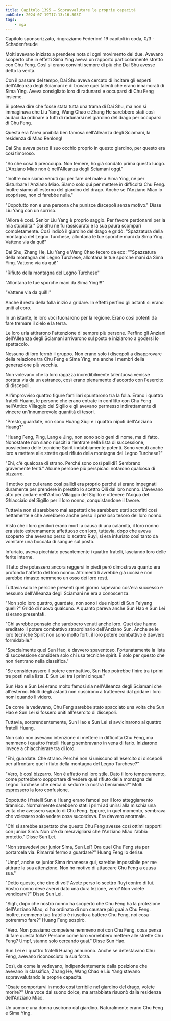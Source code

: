 ```yaml
---
title: Capitolo 1395 – Sopravvalutare le proprie capacità
pubDate: 2024-07-19T17:13:16.503Z
tags:
    - mga
---
```



Capitolo sponsorizzato, ringraziamo Federico!
19 capitoli in coda, 0/3
-Schadenfreude


Molti avevano iniziato a prendere nota di ogni movimento dei due. Avevano scoperto che in effetti Sima Ying aveva un rapporto particolarmente stretto con Chu Feng. Così si erano convinti sempre di più che Dai Shu avesse detto la verità.


Con il passare del tempo, Dai Shu aveva cercato di incitare gli esperti dell'Alleanza degli Sciamani e di trovare quei talenti che erano innamorati di Sima Ying. Aveva consigliato loro di radunarsi e occuparsi di Chu Feng insieme.


Si poteva dire che fosse stata tutta una trama di Dai Shu, ma non si immaginava che Liu Yang, Wang Chao e Zhang He sarebbero stati così audaci da ordinare a tutti di radunarsi nel giardino del drago per occuparsi di Chu Feng.


Questa era l'area proibita ben famosa nell'Alleanza degli Sciamani, la residenza di Miao Renlong!


Dai Shu aveva perso il suo occhio proprio in questo giardino, per questo era così timoroso.


"So che cosa ti preoccupa. Non temere, ho già sondato prima questo luogo. L'Anziano Miao non è nell'Alleanza degli Sciamani oggi."


"Inoltre non siamo venuti qui per fare del male a Sima Ying, né per disturbare l'Anziano Miao. Siamo solo qui per mettere in difficoltà Chu Feng. Inoltre siamo all'esterno del giardino del drago. Anche se l'Anziano Miao lo scoprisse, non ci farebbe nulla."


"Dopotutto non è una persona che punisce discepoli senza motivo." Disse Liu Yang con un sorriso.


"Allora è così. Senior Liu Yang è proprio saggio. Per favore perdonami per la mia stupidità." Dai Shu ne fu rassicurato e la sua paura scomparì completamente. Così indicò il giardino del drago e gridò: "Spazzatura della montagna del Legno Turchese, allontana le tue sporche mani da Sima Ying. Vattene via da qui!"


Dai Shu, Zhang He, Liu Yang e Wang Chao fecero da eco: ""Spazzatura della montagna del Legno Turchese, allontana le tue sporche mani da Sima Ying. Vattene via da qui!"


"Rifiuto della montagna del Legno Turchese"


"Allontana le tue sporche mani da Sima Ying!!!"


"Vattene via da qui!!!"


Anche il resto della folla iniziò a gridare. In effetti perfino gli astanti si erano uniti al coro.


In un istante, le loro voci tuonarono per la regione. Erano così potenti da fare tremare il cielo e la terra.


Le loro urla attirarono l'attenzione di sempre più persone. Perfino gli Anziani dell'Alleanza degli Sciamani arrivarono sul posto e iniziarono a godersi lo spettacolo.


Nessuno di loro fermò il gruppo. Non erano solo i discepoli a disapprovare della relazione tra Chu Feng e Sima Ying, ma anche i membri della generazione più vecchia.


Non volevano che la loro ragazza incredibilmente talentuosa venisse portata via da un estraneo, così erano pienamente d'accordo con l'esercito di discepoli.


All'improvviso quattro figure familiari spuntarono tra la folla. Erano i quattro fratelli Huang, le persone che erano entrate in conflitto con Chu Feng nell'Antico Villaggio del Sigillo e gli avevano permesso indirettamente di vincere un'innumerevole quantità di tesori.


"Presto, guardate, non sono Huang Xiuji e i quattro nipoti dell'Anziano Huang?"


"Huang Feng, Ping, Lang e Jing, non sono solo geni di nome, ma di fatto. Nonostante non siano riusciti a rientrare nella lista di successione, possiedono delle tecniche Spirit indubbiamente potenti. Sono venuti anche loro a mettere alle strette quel rifiuto della montagna del Legno Turchese?"


"Ehi, c'è qualcosa di strano. Perché sono così pallidi? Sembrano gravemente feriti." Alcune persone più perspicaci notarono qualcosa di bizzarro.


Il motivo per cui erano così pallidi era proprio perché si erano impegnati duramente per prendere in prestito lo scettro Qili dal loro nonno. L'avevano atto per andare nell'Antico Villaggio del Sigillo e ottenere l'Acqua del Ghiacciaio del Sigillo per il loro nonno, conquistandone il favore.


Tuttavia non si sarebbero mai aspettati che sarebbero stati sconfitti così nettamente e che avrebbero anche perso il prezioso tesoro del loro nonno.


Visto che i loro genitori erano morti a causa di una calamità, il loro nonno era stato estremamente affettuoso con loro, tuttavia, dopo che aveva scoperto che avevano perso lo scettro Ruyi, si era infuriato così tanto da vomitare una boccata di sangue sul posto.


Infuriato, aveva picchiato pesantemente i quattro fratelli, lasciando loro delle ferite interne.


Il fatto che potessero ancora reggersi in piedi però dimostrava quanto era profondo l'affetto del loro nonno. Altrimenti li avrebbe già uccisi e non sarebbe rimasto nemmeno un osso dei loro resti.


Tuttavia solo le persone presenti quel giorno sapevano cos'era successo e nessuno dell'Alleanza degli Sciamani ne era a conoscenza.


"Non solo loro quattro, guardate, non sono i due nipoti di Sun Feiyang quelli?" Gridò di nuovo qualcuno. A quanto pareva anche Sun Hao e Sun Lei si erano presentati.


"Chi avrebbe pensato che sarebbero venuti anche loro. Quei due hanno ereditato il potere combattivo straordinario dell'Anziano Sun. Anche se le loro tecniche Spirit non sono molto forti, il loro potere combattivo è davvero formidabile."


"Specialmente quel Sun Hao, è davvero spaventoso. Fortunatamente la lista di successione considera solo chi usa tecniche spirit. È solo per questo che non rientrano nella classifica."


"Se considerassero il potere combattivo, Sun Hao potrebbe finire tra i primi tre posti nella lista. E Sun Lei tra i primi cinque."


Sun Hao e Sun Lei erano molto famosi sia nell'Alleanza degli Sciamani che all'esterno. Molti degli astanti non riuscirono a trattenersi dal gridare i loro nomi quando li videro.


Da come la vedevano, Chu Feng sarebbe stato spacciato una volta che Sun Hao e Sun Lei si fossero uniti all'esercito di discepoli.


Tuttavia, sorprendentemente, Sun Hao e Sun Lei si avvicinarono ai quattro fratelli Huang.


Non solo non avevano intenzione di mettere in difficoltà Chu Feng, ma nemmeno i quattro fratelli Huang sembravano in vena di farlo. Iniziarono invece a chiacchierare tra di loro.


"Ehi, guardate. Che strano. Perché non si uniscono all'esercito di discepoli per affrontare quel rifiuto della montagna del Legno Turchese?"


"Vero, è così bizzarro. Non è affatto nel loro stile. Dato il loro temperamento, come potrebbero sopportare di vedere quel rifiuto della montagna del Legno Turchese che cerca di sedurre la nostra beniamina?" Molti espressero la loro confusione.


Dopotutto i fratelli Sun e Huang erano famosi per il loro atteggiamento tirannico. Normalmente sarebbero stati i primi ad unirsi alla mischia una volta che avessero saputo di Chu Feng. Eppure, in quel momento, sembrava che volessero solo vedere cosa succedeva. Era davvero anormale.


"Chi si sarebbe aspettato che questo Chu Feng avesse così ottimi rapporti con junior Sima. Non c'è da meravigliarsi che l'Anziano Miao l'abbia protetto." Disse Sun Lei.


"Non stravedevi per junior Sima, Sun Lei? Ora quel Chu Feng sta per portarcela via. Rimarrai fermo a guardare?" Huang Feng lo derise.


"Umpf, anche se junior Sima rimanesse qui, sarebbe impossibile per me attirare la sua attenzione. Non ho motivo di attaccare Chu Feng a causa sua."


"Detto questo, che dire di voi? Avete perso lo scettro Ruyi contro di lui. Vostro nonno deve avervi dato una dura lezione, vero? Non volete vendicarvi?" Disse Sun Lei.


"Sigh, dopo che nostro nonno ha scoperto che Chu Feng ha la protezione dell'Anziano Miao, ci ha ordinato di non causare più guai a Chu Feng. Inoltre, nemmeno tuo fratello è riuscito a battere Chu Feng, noi cosa potremmo fare?" Huang Feng sospirò.


"Vero. Non possiamo competere nemmeno noi con Chu Feng, cosa pensa di fare questa folla? Persone come loro vorrebbero mettere alle strette Chu Feng? Umpf, stanno solo cercando guai." Disse Sun Hao.


Sun Lei e i quattro fratelli Huang annuirono. Anche se detestavano Chu Feng, avevano riconosciuto la sua forza.


Così, da come la vedevano, indipendentemente dalla posizione che avevano in classifica, Zhang He, Wang Chao e Liu Yang stavano sopravvalutando le proprie capacità.


"Osate comportarvi in modo così terribile nel giardino del drago, volete morire?" Una voce dal suono dolce, ma arrabbiata risuonò dalla residenza dell'Anziano Miao.


Un uomo e una donna uscirono dal giardino. Naturalmente erano Chu Feng e Sima Ying.
                                


                                



